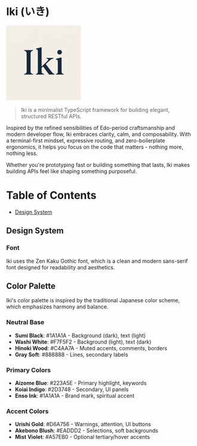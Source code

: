 # Iki (いき)

<img src="https://github.com/iki-dev/framework/blob/main/assets/iki-logo.png" alt="Iki Logo" width="200" />

> Iki is a minimalist TypeScript framework for building elegant, structured RESTful APIs.

Inspired by the refined sensibilities of Edo-period craftsmanship and modern developer flow, Iki embraces clarity, calm, and composability. With a terminal-first mindset, expressive routing, and zero-boilerplate ergonomics, it helps you focus on the code that matters - nothing more, nothing less.

Whether you're prototyping fast or building something that lasts, Iki makes building APIs feel like shaping something purposeful.

# Table of Contents

- [Design System](#design-system)

## Design System

### Font

Iki uses the Zen Kaku Gothic font, which is a clean and modern sans-serif font designed for readability and aesthetics.

## Color Palette

Iki's color palette is inspired by the traditional Japanese color scheme, which emphasizes harmony and balance.

### Neutral Base

- **Sumi Black**: #1A1A1A - Background (dark), text (light)
- **Washi White**: #F7F5F2 - Background (light), text (dark)
- **Hinoki Wood**: #C4AA7A - Muted accents, comments, borders
- **Gray Soft**: #888888 - Lines, secondary labels

### Primary Colors

- **Aizome Blue**: #223A5E - Primary highlight, keywords
- **Koiai Indigo**: #2D3748 - Secondary, UI panels
- **Enso Ink**: #1A1A1A - Brand mark, spiritual accent

### Accent Colors

- **Urishi Gold**: #D6A756 - Warnings, attention, UI buttons
- **Akebono Blush**: #EADDD2 - Selections, soft backgrounds
- **Mist Violet**: #A57EB0 - Optional tertiary/hover accents
